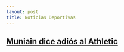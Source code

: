 ```yaml
---
layout: post
title: Noticias Deportivas
---
```


<a href="muniain.md">Muniain dice adiós al Athletic</a>
---

